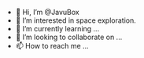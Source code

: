 - 👋 Hi, I’m @JavuBox
- 👀 I’m interested in space exploration.
- 🌱 I’m currently learning ...
- 💞️ I’m looking to collaborate on ...
- 📫 How to reach me ...

<!---
JavuBox/JavuBox is a ✨ special ✨ repository because its `README.md` (this file) appears on your GitHub profile.
You can click the Preview link to take a look at your changes.
--->
